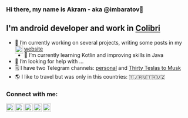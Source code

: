 ### Hi there, my name is Akram - aka @imbaratov👋
## I'm android developer and work in [Colibri](https://colibri.tj)

- 🔭 I’m currently working on several projects, writing some posts in my [ website <img align="left" alt="baratov.pro" width="22px" src="https://baratov.pro/wp-content/uploads/2020/01/cropped-brtv_mini-2-32x32.png" />](https://baratov.pro)
- 🌱 I’m currently learning Kotlin and improving skills in Java
- 🤔 I’m looking for help with ...
- 🗒 I have two Telegram channels: [personal](t.me/baratovCh) and [Thirty Teslas to Musk](https://t.me/thirty_teslas_to_Musk)
- 🌎 I like to travel but was only in this countries: 🇹🇯🇷🇺🇹🇷🇺🇿

### Connect with me:

[<img align="left" alt="@imbaratov | Telegram" width="22px" src="https://cdn.jsdelivr.net/npm/simple-icons@3.5.0/icons/telegram.svg" />](https://baratov.pro/)
[<img align="left" alt="@imbaratov | Twitter" width="22px" src="https://cdn.jsdelivr.net/npm/simple-icons@3.5.0/icons/twitter.svg" />](https://twitter.com/imbaratov)
[<img align="left" alt="@imbaratov | Instagram" width="22px" src="https://cdn.jsdelivr.net/npm/simple-icons@3.5.0/icons/instagram.svg" />](https://www.instagram.com/akram_baratov/)
[<img align="left" alt="@imbaratov | Facebook" width="22px" src="https://cdn.jsdelivr.net/npm/simple-icons@3.5.0/icons/facebook.svg" />](https://www.facebook.com/akram.baratov/)
[<img align="left" alt="@imbaratov | Facebook" width="22px" src="https://cdn.jsdelivr.net/npm/simple-icons@3.5.0/icons/facebook.svg" />](https://www.facebook.com/akram.baratov/)

<br />
